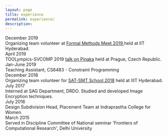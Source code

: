 ```yaml
---
layout: page
title: experience
permalink: experience/
description: 
---
```


<div class='gradient-list'>
	<div class='gradient-item'>
		<div class='tdata'>
			December 2019
		</div>
		<div class="idata">
			Organizing team volunteer at <a href="https://fmindia.cmi.ac.in/update2019/">Formal Methods Meet 2019 </a> held at IIT Hyderabad.
		</div>
	</div>
	<div class='gradient-item'>
		<div class='tdata'>
			April 2019
		</div>
		<div class="idata">
			TOOLympics-SVCOMP 2019 <a href="https://sv-comp.sosy-lab.org/2019/systems.php">talk on Pinaka</a> held at Prague, Czech Republic.
		</div>
	</div>
	<div class='gradient-item'>
		<div class='tdata'>
			Jan-June 2019
		</div>
		<div class="idata">
			Teaching Assistant, CS6483 - Constraint Programming
		</div>
	</div>
	<div class='gradient-item'>
		<div class='tdata'>
			December 2018
		</div>
		<div class="idata">
			Organizing team volunteer for <a href="https://sat-smt-ws.gitlab.io/2018/">SAT-SMT School 2018</a> held at IIIT Hyderabad.
		</div>
	</div>	
	<div class='gradient-item'>
		<div class='tdata'>
			July 2017
		</div>
		<div class="idata">
			Interned at SAG Department, DRDO.
			Studied and developed Image Encryption techniques.
		</div>
	</div>
	<div class='gradient-item'>
		<div class='tdata'>
			July 2016
		</div>
		<div class="idata">
			Design Subdivision Head, Placement Team at Indraprastha College for Women.
		</div>
	</div>
	<div class='gradient-item'>
		<div class='tdata'>
			March 2015
		</div>
		<div class="idata">
			Served in Discipline Committee of National seminar 'Frontiers of Computational Research', Delhi University
		</div>
	</div>
</div>
